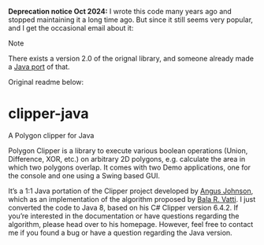 **Deprecation notice Oct 2024:** I wrote this code many years ago and stopped maintaining it a long time ago. But since it still seems very popular, and I get the occasional email about it: 

> [!NOTE]
> There exists a version 2.0 of the orignal library, and someone already made a [Java port](https://github.com/micycle1/Clipper2-java/) of that. 

Original readme below:

# clipper-java
A Polygon clipper for Java

Polygon Clipper is a library to execute various boolean operations (Union, Difference, XOR, etc.) on arbitrary 2D polygons, e.g. calculate the area in which two polygons overlap. It comes with two Demo applications, one for the console and one using a Swing based GUI.

It’s a 1:1 Java portation of the Clipper project developed by <a href="http://www.angusj.com/delphi/clipper.php">Angus Johnson</a>, which as an implementation of the algorithm proposed by <a href="http://en.wikipedia.org/wiki/Vatti_clipping_algorithm">Bala R. Vatti</a>. I just converted the code to Java 8, based on his C# Clipper version 6.4.2. If you’re interested in the documentation or have questions regarding the algorithm, please head over to his homepage. However, feel free to contact me if you found a bug or have a question regarding the Java version.
